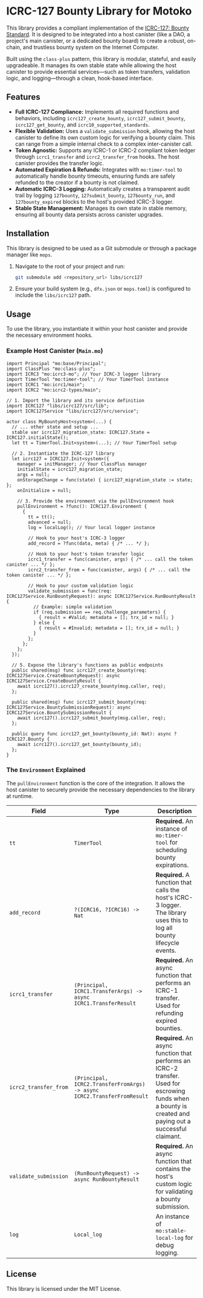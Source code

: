 # ICRC-127 Bounty Library for Motoko

This library provides a compliant implementation of the [ICRC-127: Bounty Standard](https://github.com/dfinity/ICRC/pull/127). It is designed to be integrated into a host canister (like a DAO, a project's main canister, or a dedicated bounty board) to create a robust, on-chain, and trustless bounty system on the Internet Computer.

Built using the `class-plus` pattern, this library is modular, stateful, and easily upgradeable. It manages its own stable state while allowing the host canister to provide essential services—such as token transfers, validation logic, and logging—through a clean, hook-based interface.

## Features

*   **Full ICRC-127 Compliance:** Implements all required functions and behaviors, including `icrc127_create_bounty`, `icrc127_submit_bounty`, `icrc127_get_bounty`, and `icrc10_supported_standards`.
*   **Flexible Validation:** Uses a `validate_submission` hook, allowing the host canister to define its own custom logic for verifying a bounty claim. This can range from a simple internal check to a complex inter-canister call.
*   **Token Agnostic:** Supports any ICRC-1 or ICRC-2 compliant token ledger through `icrc1_transfer` and `icrc2_transfer_from` hooks. The host canister provides the transfer logic.
*   **Automated Expiration & Refunds:** Integrates with `mo:timer-tool` to automatically handle bounty timeouts, ensuring funds are safely refunded to the creator if a bounty is not claimed.
*   **Automatic ICRC-3 Logging:** Automatically creates a transparent audit trail by logging `127bounty`, `127submit_bounty`, `127bounty_run`, and `127bounty_expired` blocks to the host's provided ICRC-3 logger.
*   **Stable State Management:** Manages its own state in stable memory, ensuring all bounty data persists across canister upgrades.

## Installation

This library is designed to be used as a Git submodule or through a package manager like `mops`.

1.  Navigate to the root of your project and run:
    ```bash
    git submodule add <repository_url> libs/icrc127
    ```

2.  Ensure your build system (e.g., `dfx.json` or `mops.toml`) is configured to include the `libs/icrc127` path.

## Usage

To use the library, you instantiate it within your host canister and provide the necessary environment hooks.

### Example Host Canister (`Main.mo`)

```motoko
import Principal "mo:base/Principal";
import ClassPlus "mo:class-plus";
import ICRC3 "mo:icrc3-mo"; // Your ICRC-3 logger library
import TimerTool "mo:timer-tool"; // Your TimerTool instance
import ICRC1 "mo:icrc1/main";
import ICRC2 "mo:icrc2-types/main";

// 1. Import the library and its service definition
import ICRC127 "libs/icrc127/src/lib";
import ICRC127Service "libs/icrc127/src/service";

actor class MyBountyHost<system>(...) {
  // ... other state and setup ...
  stable var icrc127_migration_state: ICRC127.State = ICRC127.initialState();
  let tt = TimerTool.Init<system>(...); // Your TimerTool setup

  // 2. Instantiate the ICRC-127 library
  let icrc127 = ICRC127.Init<system>({
    manager = initManager; // Your ClassPlus manager
    initialState = icrc127_migration_state;
    args = null;
    onStorageChange = func(state) { icrc127_migration_state := state; };
    onInitialize = null;

    // 3. Provide the environment via the pullEnvironment hook
    pullEnvironment = ?func(): ICRC127.Environment {
      {
        tt = tt();
        advanced = null;
        log = localLog(); // Your local logger instance

        // Hook to your host's ICRC-3 logger
        add_record = ?func(data, meta) { /* ... */ };

        // Hook to your host's token transfer logic
        icrc1_transfer = func(canister, args) { /* ... call the token canister ... */ };
        icrc2_transfer_from = func(canister, args) { /* ... call the token canister ... */ };

        // Hook to your custom validation logic
        validate_submission = func(req: ICRC127Service.RunBountyRequest): async ICRC127Service.RunBountyResult {
          // Example: simple validation
          if (req.submission == req.challenge_parameters) {
            { result = #Valid; metadata = []; trx_id = null; }
          } else {
            { result = #Invalid; metadata = []; trx_id = null; }
          }
        };
      };
    };
  });

  // 5. Expose the library's functions as public endpoints
  public shared(msg) func icrc127_create_bounty(req: ICRC127Service.CreateBountyRequest): async ICRC127Service.CreateBountyResult {
    await icrc127().icrc127_create_bounty(msg.caller, req);
  };

  public shared(msg) func icrc127_submit_bounty(req: ICRC127Service.BountySubmissionRequest): async ICRC127Service.BountySubmissionResult {
    await icrc127().icrc127_submit_bounty(msg.caller, req);
  };

  public query func icrc127_get_bounty(bounty_id: Nat): async ?ICRC127.Bounty {
    await icrc127().icrc127_get_bounty(bounty_id);
  };
}
```

### The `Environment` Explained

The `pullEnvironment` function is the core of the integration. It allows the host canister to securely provide the necessary dependencies to the library at runtime.

| Field                 | Type                                                              | Description                                                                                                                                                           |
| --------------------- | ----------------------------------------------------------------- | --------------------------------------------------------------------------------------------------------------------------------------------------------------------- |
| `tt`                  | `TimerTool`                                                       | **Required.** An instance of `mo:timer-tool` for scheduling bounty expirations.                                                                                       |
| `add_record`          | `?(ICRC16, ?ICRC16) -> Nat`                                       | **Required.** A function that calls the host's ICRC-3 logger. The library uses this to log all bounty lifecycle events.                                                |
| `icrc1_transfer`      | `(Principal, ICRC1.TransferArgs) -> async ICRC1.TransferResult`   | **Required.** An async function that performs an ICRC-1 transfer. Used for refunding expired bounties.                                                                |
| `icrc2_transfer_from` | `(Principal, ICRC2.TransferFromArgs) -> async ICRC2.TransferFromResult` | **Required.** An async function that performs an ICRC-2 transfer. Used for escrowing funds when a bounty is created and paying out a successful claimant. |
| `validate_submission` | `(RunBountyRequest) -> async RunBountyResult`                     | **Required.** An async function that contains the host's custom logic for validating a bounty submission.                                                             |
| `log`                 | `Local_log`                                                       | An instance of `mo:stable-local-log` for debug logging.                                                                                                               |

## License

This library is licensed under the MIT License.